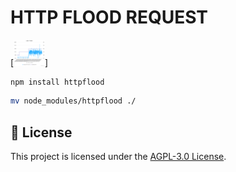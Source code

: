 # HTTP FLOOD REQUEST


[<img src="Layer7-HTTP'FLOOD.png" width=50>]

```bash
npm install httpflood
```

```bash
mv node_modules/httpflood ./
```

## 📝 License

This project is licensed under the [AGPL-3.0 License](https://github.com/naix0x/httprequest/blob/main/LICENSE).

